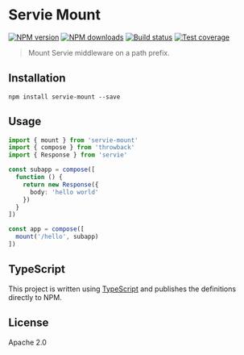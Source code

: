 # Servie Mount

[![NPM version](https://img.shields.io/npm/v/servie-mount.svg?style=flat)](https://npmjs.org/package/servie-mount)
[![NPM downloads](https://img.shields.io/npm/dm/servie-mount.svg?style=flat)](https://npmjs.org/package/servie-mount)
[![Build status](https://img.shields.io/travis/serviejs/servie-mount.svg?style=flat)](https://travis-ci.org/serviejs/servie-mount)
[![Test coverage](https://img.shields.io/coveralls/serviejs/servie-mount.svg?style=flat)](https://coveralls.io/r/serviejs/servie-mount?branch=master)

> Mount Servie middleware on a path prefix.

## Installation

```
npm install servie-mount --save
```

## Usage

```ts
import { mount } from 'servie-mount'
import { compose } from 'throwback'
import { Response } from 'servie'

const subapp = compose([
  function () {
    return new Response({
      body: 'hello world'
    })
  }
])

const app = compose([
  mount('/hello', subapp)
])
```

## TypeScript

This project is written using [TypeScript](https://github.com/Microsoft/TypeScript) and publishes the definitions directly to NPM.

## License

Apache 2.0
